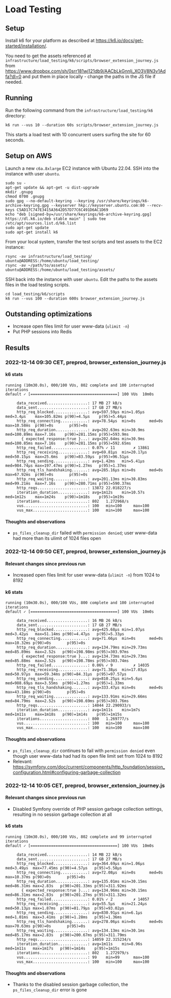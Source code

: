 # Load Testing

## Setup

Install k6 for your platform as described at https://k6.io/docs/get-started/installation/.

You need to get the assets referenced at `infrastructure/load_testing/k6/scripts/browser_extension_journey.js` from https://www.dropbox.com/sh/0srr181wj121db9/AACbLkGnnIj_XO3V8N3v1Adfa?dl=0 and put them in place locally - change the paths in the JS file if needed.

## Running

Run the following command from the `infrastructure/load_testing/k6` directory:

    k6 run --vus 10 --duration 60s scripts/browser_extension_journey.js

This starts a load test with 10 concurrent users surfing the site for 60 seconds.


## Setup on AWS

Launch a new `c6a.8xlarge` EC2 instance with Ubuntu 22.04. SSH into the instance with user `ubuntu`.

    sudo su -
    apt-get update && apt-get -u dist-upgrade
    mkdir .gnupg
    chmod 0700 .gnupg
    sudo gpg --no-default-keyring --keyring /usr/share/keyrings/k6-archive-keyring.gpg --keyserver hkp://keyserver.ubuntu.com:80 --recv-keys C5AD17C747E3415A3642D57D77C6C491D6AC1D69
    echo "deb [signed-by=/usr/share/keyrings/k6-archive-keyring.gpg] https://dl.k6.io/deb stable main" | sudo tee /etc/apt/sources.list.d/k6.list
    sudo apt-get update
    sudo apt-get install k6
    
From your local system, transfer the test scripts and test assets to the EC2 instance:

    rsync -av infrastructure/load_testing/ ubuntu@ADDRESS:/home/ubuntu/load_testing/
    rsync -av ~/path/to/assets/ ubuntu@ADDRESS:/home/ubuntu/load_testing/assets/

SSH back into the instance with user `ubuntu`.  Edit the paths to the assets files in the load testing scripts.

    cd load_testing/k6/scripts
    k6 run --vus 100 --duration 600s browser_extension_journey.js


## Outstanding optimizations

- Increase open files limit for user www-data (`ulimit -n`)
- Put PHP sessions into Redis


## Results

### 2022-12-14 09:30 CET, preprod, browser_extension_journey.js

#### k6 stats

    running (10m30.0s), 000/100 VUs, 802 complete and 100 interrupted iterations
    default ✓ [======================================] 100 VUs  10m0s
    
         data_received..................: 17 MB 27 kB/s
         data_sent......................: 17 GB 27 MB/s
         http_req_blocked...............: avg=597.59µs min=1.05µs  med=3.4µs    max=105.82ms p(90)=4.5µs    p(95)=5.44µs
         http_req_connecting............: avg=78.54µs  min=0s      med=0s       max=10.58ms  p(90)=0s       p(95)=0s
         http_req_duration..............: avg=202.63ms min=30.9ms  med=100.89ms max=7.16s    p(90)=281.15ms p(95)=593.9ms
           { expected_response:true }...: avg=202.64ms min=30.9ms  med=100.85ms max=7.16s    p(90)=281.15ms p(95)=592.65ms
         http_req_failed................: 0.07% ✓ 11        ✗ 13861
         http_req_receiving.............: avg=69.81µs  min=20.17µs med=50.15µs  max=25.6ms   p(90)=83.59µs  p(95)=96.51µs
         http_req_sending...............: avg=1.42ms   min=5.41µs  med=984.74µs max=197.47ms p(90)=1.27ms   p(95)=1.37ms
         http_req_tls_handshaking.......: avg=285.16µs min=0s      med=0s       max=67.92ms  p(90)=0s       p(95)=0s
         http_req_waiting...............: avg=201.13ms min=30.83ms med=99.21ms  max=7.16s    p(90)=280.71ms p(95)=590.37ms
         http_reqs......................: 13872 22.018227/s
         iteration_duration.............: avg=1m12s    min=10.57s  med=1m12s    max=1m24s    p(90)=1m18s    p(95)=1m19s
         iterations.....................: 802   1.272968/s
         vus............................: 100   min=100     max=100
         vus_max........................: 100   min=100     max=100

#### Thoughts and observations

- `ps_files_cleanup_dir` failed with `permission denied`; user www-data had more than its ulimit of 1024 files open


### 2022-12-14 09:50 CET, preprod, browser_extension_journey.js

#### Relevant changes since previous run

- Increased open files limit for user www-data (`ulimit -n`) from 1024 to 8192

#### k6 stats

    running (10m30.0s), 000/100 VUs, 800 complete and 100 interrupted iterations
    default ✓ [======================================] 100 VUs  10m0s
    
         data_received..................: 16 MB 26 kB/s
         data_sent......................: 17 GB 27 MB/s
         http_req_blocked...............: avg=425.68µs min=1.07µs  med=3.42µs   max=51.14ms p(90)=4.47µs   p(95)=5.33µs
         http_req_connecting............: avg=71.66µs  min=0s      med=0s       max=10.32ms p(90)=0s       p(95)=0s
         http_req_duration..............: avg=134.79ms min=29.73ms med=85.89ms  max=2.52s   p(90)=198.98ms p(95)=303.97ms
           { expected_response:true }...: avg=134.73ms min=29.73ms med=85.88ms  max=2.52s   p(90)=198.78ms p(95)=303.74ms
         http_req_failed................: 0.06% ✓ 9         ✗ 14035
         http_req_receiving.............: avg=71.38µs  min=17.03µs med=50.97µs  max=59.34ms p(90)=84.31µs  p(95)=97.57µs
         http_req_sending...............: avg=810.25µs min=5.6µs   med=988.69µs max=3.55ms  p(90)=1.27ms   p(95)=1.33ms
         http_req_tls_handshaking.......: avg=333.47µs min=0s      med=0s       max=43.18ms p(90)=0s       p(95)=0s
         http_req_waiting...............: avg=133.91ms min=29.66ms med=84.79ms  max=2.52s   p(90)=198.69ms p(95)=303.76ms
         http_reqs......................: 14044 22.290933/s
         iteration_duration.............: avg=1m11s    min=1m7s    med=1m11s    max=1m18s   p(90)=1m14s    p(95)=1m15s
         iterations.....................: 800   1.269777/s
         vus............................: 100   min=100     max=100
         vus_max........................: 100   min=100     max=100

#### Thoughts and observations

- `ps_files_cleanup_dir` continues to fail with `permission denied` even though user www-data had had its open file limit set from 1024 to 8192
- Relevant: https://symfony.com/doc/current/components/http_foundation/session_configuration.html#configuring-garbage-collection


### 2022-12-14 10:05 CET, preprod, browser_extension_journey.js

#### Relevant changes since previous run

- Disabled Symfony override of PHP session garbage collection settings, resulting in no session garbage collection at all

#### k6 stats

    running (10m30.0s), 000/100 VUs, 802 complete and 99 interrupted iterations
    default ✓ [======================================] 100 VUs  10m0s
    
         data_received..................: 14 MB 22 kB/s
         data_sent......................: 17 GB 27 MB/s
         http_req_blocked...............: avg=364.69µs min=1.06µs  med=3.49µs  max=77.45ms p(90)=4.57µs   p(95)=5.58µs
         http_req_connecting............: avg=72.08µs  min=0s      med=0s      max=10.37ms p(90)=0s       p(95)=0s
         http_req_duration..............: avg=135.01ms min=30.15ms med=86.31ms max=2.83s   p(90)=201.33ms p(95)=311.92ms
           { expected_response:true }...: avg=134.96ms min=30.15ms med=86.31ms max=2.83s   p(90)=201.27ms p(95)=311.32ms
         http_req_failed................: 0.01% ✓ 2         ✗ 14057
         http_req_receiving.............: avg=55.5µs   min=21.24µs med=50.13µs max=1.87ms  p(90)=81.79µs  p(95)=93.02µs
         http_req_sending...............: avg=830.91µs min=6.1µs   med=1.01ms  max=3.41ms  p(90)=1.28ms   p(95)=1.36ms
         http_req_tls_handshaking.......: avg=278.06µs min=0s      med=0s      max=70.63ms p(90)=0s       p(95)=0s
         http_req_waiting...............: avg=134.13ms min=30.1ms  med=85.17ms max=2.83s   p(90)=200.67ms p(95)=311.79ms
         http_reqs......................: 14059 22.315234/s
         iteration_duration.............: avg=1m11s    min=8.96s   med=1m11s   max=1m17s   p(90)=1m14s    p(95)=1m15s
         iterations.....................: 802   1.272979/s
         vus............................: 99    min=99      max=100
         vus_max........................: 100   min=100     max=100

#### Thoughts and observations

- Thanks to the disabled session garbage collection, the `ps_files_cleanup_dir` error is gone
